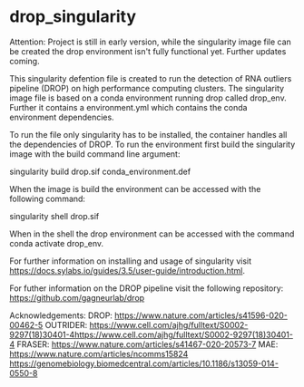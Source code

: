 # drop_singularity

Attention:
Project is still in early version, while the singularity image file can be created the drop environment isn't fully functional yet. Further updates coming.

This singularity defention file is created to run the detection of RNA outliers pipeline (DROP) on high performance computing clusters. The singularity image file is based on a conda environment running drop called drop_env. Further it contains a environment.yml which contains the conda environment dependencies. 

To run the file only singularity has to be installed, the container handles all the dependencies of DROP. To run the environment first build the singularity image with the build command line argument:

singularity build drop.sif conda_environment.def

When the image is build the environment can be accessed with the following command:

singularity shell drop.sif

When in the shell the drop environment can be accessed with the command conda activate drop_env.

For further information on installing and usage of singularity visit https://docs.sylabs.io/guides/3.5/user-guide/introduction.html.

For futher information on the DROP pipeline visit the following repository:
https://github.com/gagneurlab/drop

Acknowledgements:
DROP: https://www.nature.com/articles/s41596-020-00462-5
OUTRIDER: https://www.cell.com/ajhg/fulltext/S0002-9297(18)30401-4https://www.cell.com/ajhg/fulltext/S0002-9297(18)30401-4
FRASER: https://www.nature.com/articles/s41467-020-20573-7
MAE: https://www.nature.com/articles/ncomms15824
https://genomebiology.biomedcentral.com/articles/10.1186/s13059-014-0550-8




